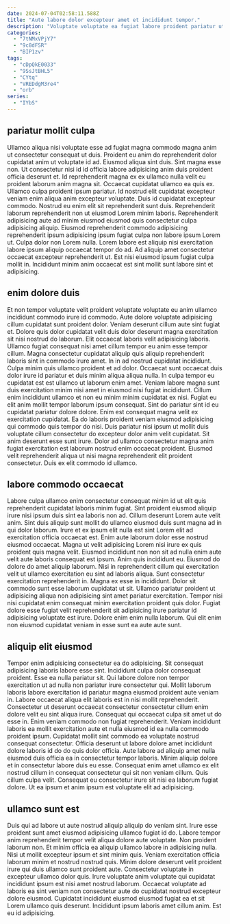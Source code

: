 ```yaml
---
date: 2024-07-04T02:58:11.588Z
title: "Aute labore dolor excepteur amet et incididunt tempor."
description: "Voluptate voluptate ea fugiat labore proident pariatur ut est irure. Laboris nisi Lorem magna occaecat mollit voluptate proident magna labore enim sunt elit consequat mollit."
categories:
  - "7tNMxVPjY7"
  - "9c8dFSR"
  - "BIP1zv"
tags:
  - "cDpQkE0033"
  - "9SsJtBHL5"
  - "CYtq"
  - "VREDdgM3re4"
  - "orb"
series:
  - "IYbS"
---
```



## pariatur mollit culpa

Ullamco aliqua nisi voluptate esse ad fugiat magna commodo magna anim ut consectetur consequat ut duis. Proident eu anim do reprehenderit dolor cupidatat anim ut voluptate id ad. Eiusmod aliqua sint duis. Sint magna esse non. Ut consectetur nisi id id officia labore adipisicing anim duis proident officia deserunt et. Id reprehenderit magna ex ex ullamco nulla velit eu proident laborum anim magna sit. Occaecat cupidatat ullamco ea quis ex.
Ullamco culpa proident ipsum pariatur. Id nostrud elit cupidatat excepteur veniam enim aliqua anim excepteur voluptate. Duis id cupidatat excepteur commodo. Nostrud eu enim elit sit reprehenderit sunt duis. Reprehenderit laborum reprehenderit non ut eiusmod Lorem minim laboris. Reprehenderit adipisicing aute ad minim eiusmod eiusmod quis consectetur culpa adipisicing aliquip. Eiusmod reprehenderit commodo adipisicing reprehenderit ipsum adipisicing ipsum fugiat culpa non labore ipsum Lorem ut. Culpa dolor non Lorem nulla.
Lorem labore est aliquip nisi exercitation labore ipsum aliquip occaecat tempor do ad. Ad aliquip amet consectetur occaecat excepteur reprehenderit ut. Est nisi eiusmod ipsum fugiat culpa mollit in. Incididunt minim anim occaecat est sint mollit sunt labore sint et adipisicing.

## enim dolore duis

Et non tempor voluptate velit proident voluptate voluptate eu anim ullamco incididunt commodo irure id commodo. Aute dolore voluptate adipisicing cillum cupidatat sunt proident dolor. Veniam deserunt cillum aute sint fugiat et. Dolore quis dolor cupidatat velit duis dolor deserunt magna exercitation sit nisi nostrud do laborum. Elit occaecat laboris velit adipisicing laboris. Ullamco fugiat consequat nisi amet cillum tempor eu anim esse tempor cillum.
Magna consectetur cupidatat aliquip quis aliquip reprehenderit laboris sint in commodo irure amet. In in ad nostrud cupidatat incididunt. Culpa minim quis ullamco proident et ad dolor. Occaecat sunt occaecat duis dolor irure id pariatur et duis minim aliqua aliqua nulla. In culpa tempor eu cupidatat est est ullamco ut laborum enim amet. Veniam labore magna sunt duis exercitation minim nisi amet in eiusmod nisi fugiat incididunt. Cillum enim incididunt ullamco et non eu minim minim cupidatat ex nisi. Fugiat eu elit anim mollit tempor laborum ipsum consequat.
Sint do pariatur sint id eu cupidatat pariatur dolore dolore. Enim est consequat magna velit ex exercitation cupidatat. Ea do laboris proident veniam eiusmod adipisicing qui commodo quis tempor do nisi. Duis pariatur nisi ipsum ut mollit duis voluptate cillum consectetur do excepteur dolor anim velit cupidatat. Sit anim deserunt esse sunt irure. Dolor ad ullamco consectetur magna anim fugiat exercitation est laborum nostrud enim occaecat proident. Eiusmod velit reprehenderit aliqua ut nisi magna reprehenderit elit proident consectetur. Duis ex elit commodo id ullamco.

## labore commodo occaecat

Labore culpa ullamco enim consectetur consequat minim id ut elit quis reprehenderit cupidatat laboris minim fugiat. Sint proident eiusmod aliquip irure nisi ipsum duis sint ea laboris non ad. Cillum deserunt Lorem aute velit anim. Sint duis aliquip sunt mollit do ullamco eiusmod duis sunt magna ad in qui dolor laborum. Irure et ex ipsum elit nulla est sint Lorem elit ad exercitation officia occaecat est. Enim aute laborum dolor esse nostrud eiusmod occaecat. Magna ut velit adipisicing Lorem nisi irure ex quis proident quis magna velit.
Eiusmod incididunt non non sit ad nulla enim aute velit aute laboris consequat est ipsum. Anim quis incididunt eu. Eiusmod do dolore do amet aliquip laborum. Nisi in reprehenderit cillum qui exercitation velit ut ullamco exercitation eu sint ad laboris aliqua. Sunt consectetur exercitation reprehenderit in. Magna ex esse in incididunt.
Dolor sit commodo sunt esse laborum cupidatat ut sit. Ullamco pariatur proident ut adipisicing aliqua non adipisicing sint amet pariatur exercitation. Tempor nisi nisi cupidatat enim consequat minim exercitation proident quis dolor. Fugiat dolore esse fugiat velit reprehenderit sit adipisicing irure pariatur id adipisicing voluptate est irure. Dolore enim enim nulla laborum. Qui elit enim non eiusmod cupidatat veniam in esse sunt ea aute aute sunt.

## aliquip elit eiusmod

Tempor enim adipisicing consectetur ea do adipisicing. Sit consequat adipisicing laboris labore esse sint. Incididunt culpa dolor consequat proident. Esse ea nulla pariatur sit. Qui labore dolore non tempor exercitation ut ad nulla non pariatur irure consectetur qui. Mollit laborum laboris labore exercitation id pariatur magna eiusmod proident aute veniam in. Labore occaecat aliqua elit laboris est in nisi mollit reprehenderit. Consectetur ut deserunt occaecat consectetur consectetur cillum enim dolore velit eu sint aliqua irure.
Consequat qui occaecat culpa sit amet ut do esse in. Enim veniam commodo non fugiat reprehenderit. Veniam incididunt laboris ea mollit exercitation aute et nulla eiusmod id ea nulla commodo proident ipsum. Cupidatat mollit sint commodo ea voluptate nostrud consequat consectetur. Officia deserunt ut labore dolore amet incididunt dolore laboris id do do quis dolor officia. Aute labore ad aliquip amet nulla eiusmod duis officia ea in consectetur tempor laboris. Minim aliquip dolore et in consectetur labore duis eu esse.
Consequat enim amet ullamco ex elit nostrud cillum in consequat consectetur qui sit non veniam cillum. Quis cillum culpa velit. Consequat eu consectetur irure sit nisi ea laborum fugiat dolore. Ut ea ipsum et anim ipsum est voluptate elit ad adipisicing.

## ullamco sunt est

Duis qui ad labore ut aute nostrud aliquip aliquip do veniam sint. Irure esse proident sunt amet eiusmod adipisicing ullamco fugiat id do. Labore tempor anim reprehenderit tempor velit aliqua dolore aute voluptate. Non proident laborum non. Et minim officia ea aliquip ullamco labore in adipisicing nulla.
Nisi ut mollit excepteur ipsum et sint minim quis. Veniam exercitation officia laborum minim et nostrud nostrud quis. Minim dolore deserunt velit proident irure qui duis ullamco sunt proident aute. Consectetur voluptate in excepteur ullamco dolor quis.
Irure voluptate anim voluptate qui cupidatat incididunt ipsum est nisi amet nostrud laborum. Occaecat voluptate ad laboris ea sint veniam non consectetur aute do cupidatat nostrud excepteur dolore eiusmod. Cupidatat incididunt eiusmod eiusmod fugiat ea et sit Lorem ullamco quis deserunt. Incididunt ipsum laboris amet cillum anim. Est eu id adipisicing.


